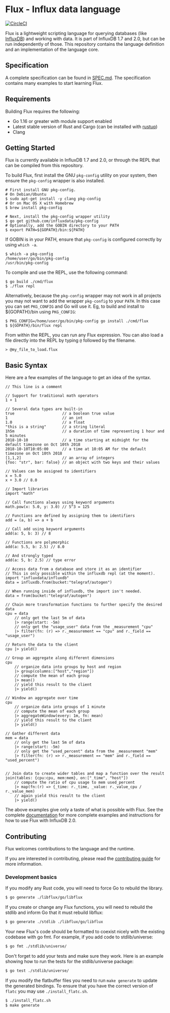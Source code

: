 # Flux - Influx data language

[![CircleCI](https://circleci.com/gh/influxdata/flux/tree/master.svg?style=svg)](https://circleci.com/gh/influxdata/flux/tree/master)


Flux is a lightweight scripting language for querying databases (like [InfluxDB](https://github.com/influxdata/influxdb)) and working with data.
It is part of InfluxDB 1.7 and 2.0, but can be run independently of those.
This repository contains the language definition and an implementation of the language core.

## Specification

A complete specification can be found in [SPEC.md](./docs/SPEC.md).
The specification contains many examples to start learning Flux.

## Requirements

Building Flux requires the following:

* Go 1.16 or greater with module support enabled
* Latest stable version of Rust and Cargo (can be installed with [rustup](https://rustup.rs/))
* Clang

## Getting Started

Flux is currently available in InfluxDB 1.7 and 2.0, or through the REPL that can be compiled from this repository.

To build Flux, first install the GNU `pkg-config` utility on your system, then ensure the `pkg-config` wrapper is also installed.

```
# First install GNU pkg-config.
# On Debian/Ubuntu
$ sudo apt-get install -y clang pkg-config
# Or on Mac OS X with Homebrew
$ brew install pkg-config

# Next, install the pkg-config wrapper utility
$ go get github.com/influxdata/pkg-config
# Optionally, add the GOBIN directory to your PATH
$ export PATH=${GOPATH}/bin:${PATH}
```

If GOBIN is in your PATH, ensure that `pkg-config` is configured correctly by using `which -a`.

```
$ which -a pkg-config
/home/user/go/bin/pkg-config
/usr/bin/pkg-config
```

To compile and use the REPL, use the following command:

```
$ go build ./cmd/flux
$ ./flux repl
```

Alternatively, because the `pkg-config` wrapper may not work in all projects you may not want to add the wrapper `pkg-config` to your `PATH`. In this case you can set `PKG_CONFIG` and Go will use it. Eg, to build and install to ${GOPATH}/bin using `PKG_CONFIG`:

```
$ PKG_CONFIG=/home/user/go/bin/pkg-config go install ./cmd/flux
$ ${GOPATH}/bin/flux repl
```

From within the REPL, you can run any Flux expression.
You can also load a file directly into the REPL by typing `@` followed by the filename.

```
> @my_file_to_load.flux
```

## Basic Syntax

Here are a few examples of the language to get an idea of the syntax.


    // This line is a comment

    // Support for traditional math operators
    1 + 1

    // Several data types are built-in
    true                     // a boolean true value
    1                        // an int
    1.0                      // a float
    "this is a string"       // a string literal
    1h5m                     // a duration of time representing 1 hour and 5 minutes
    2018-10-10               // a time starting at midnight for the default timezone on Oct 10th 2018
    2018-10-10T10:05:00      // a time at 10:05 AM for the default timezone on Oct 10th 2018
    [1,1,2]                  // an array of integers
    {foo: "str", bar: false} // an object with two keys and their values

    // Values can be assigned to identifiers
    x = 5.0
    x + 3.0 // 8.0

    // Import libraries
    import "math"

    // Call functions always using keyword arguments
    math.pow(x: 5.0, y: 3.0) // 5^3 = 125

    // Functions are defined by assigning them to identifiers
    add = (a, b) => a + b

    // Call add using keyword arguments
    add(a: 5, b: 3) // 8

    // Functions are polymorphic
    add(a: 5.5, b: 2.5) // 8.0

    // And strongly typed
    add(a: 5, b: 2.5) // type error

    // Access data from a database and store it as an identifier
    // This is only possible within the influxdb repl (at the moment).
    import "influxdata/influxdb"
    data = influxdb.from(bucket:"telegraf/autogen")

    // When running inside of influxdb, the import isn't needed.
    data = from(bucket:"telegraf/autogen")

    // Chain more transformation functions to further specify the desired data
    cpu = data
        // only get the last 5m of data
        |> range(start: -5m)
        // only get the "usage_user" data from the _measurement "cpu"
        |> filter(fn: (r) => r._measurement == "cpu" and r._field == "usage_user")

    // Return the data to the client
    cpu |> yield()

    // Group an aggregate along different dimensions
    cpu
        // organize data into groups by host and region
        |> group(columns:["host","region"])
        // compute the mean of each group
        |> mean()
        // yield this result to the client
        |> yield()

    // Window an aggregate over time
    cpu
        // organize data into groups of 1 minute
        // compute the mean of each group
        |> aggregateWindow(every: 1m, fn: mean)
        // yield this result to the client
        |> yield()

    // Gather different data
    mem = data
        // only get the last 5m of data
        |> range(start: -5m)
        // only get the "used_percent" data from the _measurement "mem"
        |> filter(fn: (r) => r._measurement == "mem" and r._field == "used_percent")


    // Join data to create wider tables and map a function over the result
    join(tables: {cpu:cpu, mem:mem}, on:["_time", "host"])
        // compute the ratio of cpu usage to mem used_percent
        |> map(fn:(r) => {_time: r._time, _value: r._value_cpu / r._value_mem)
        // again yield this result to the client
        |> yield()

The above examples give only a taste of what is possible with Flux.
See the complete [documentation](https://v2.docs.influxdata.com/v2.0/query-data/get-started/) for more complete examples and instructions for how to use Flux with InfluxDB 2.0.

## Contributing

Flux welcomes contributions to the language and the runtime.

If you are interested in contributing, please read the [contributing guide](https://github.com/influxdata/flux/blob/master/CONTRIBUTING.md) for more information.

### Development basics

If you modify any Rust code, you will need to force Go to rebuild the library.

```bash
$ go generate ./libflux/go/libflux
```

If you create or change any Flux functions, you will need to rebuild the stdlib and inform Go that it must rebuild libflux:
```bash
$ go generate ./stdlib ./libflux/go/libflux
```

Your new Flux's code should be formatted to coexist nicely with the existing codebase with go fmt.  For example, if you add code to stdlib/universe:
```bash
$ go fmt ./stdlib/universe/
```

Don't forget to add your tests and make sure they work. Here is an example showing how to run the tests for the stdlib/universe package:
```bash
$ go test ./stdlib/universe/
```

If you modify the flatbuffer files you need to run `make generate` to update the generated bindings. To ensure that you have the correct version of `flatc` you may use `./install_flatc.sh`.

```bash
$ ./install_flatc.sh
$ make generate
```
